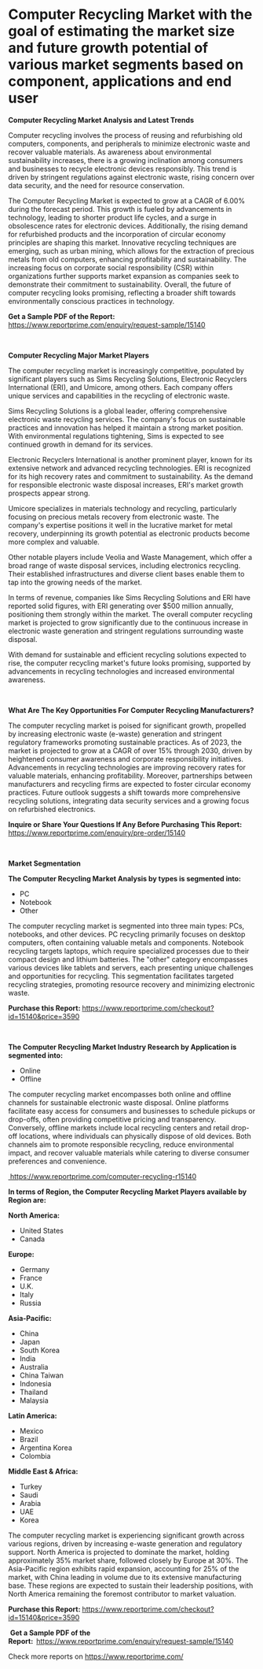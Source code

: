 <p><h1>Computer Recycling Market with the goal of estimating the market size and future growth potential of various market segments based on component, applications and end user</h1></p><p><strong>Computer Recycling Market Analysis and Latest Trends</strong></p>
<p><p>Computer recycling involves the process of reusing and refurbishing old computers, components, and peripherals to minimize electronic waste and recover valuable materials. As awareness about environmental sustainability increases, there is a growing inclination among consumers and businesses to recycle electronic devices responsibly. This trend is driven by stringent regulations against electronic waste, rising concern over data security, and the need for resource conservation. </p><p>The Computer Recycling Market is expected to grow at a CAGR of 6.00% during the forecast period. This growth is fueled by advancements in technology, leading to shorter product life cycles, and a surge in obsolescence rates for electronic devices. Additionally, the rising demand for refurbished products and the incorporation of circular economy principles are shaping this market. Innovative recycling techniques are emerging, such as urban mining, which allows for the extraction of precious metals from old computers, enhancing profitability and sustainability. The increasing focus on corporate social responsibility (CSR) within organizations further supports market expansion as companies seek to demonstrate their commitment to sustainability. Overall, the future of computer recycling looks promising, reflecting a broader shift towards environmentally conscious practices in technology.</p></p>
<p><strong>Get a Sample PDF of the Report:&nbsp;</strong> <a href="https://www.reportprime.com/enquiry/request-sample/15140?utm_campaign=3030&utm_medium=2&utm_source=Github&utm_content=ia&utm_term=20032025&utm_id=computer-recycling">https://www.reportprime.com/enquiry/request-sample/15140</a></p>
<p>&nbsp;</p>
<p><strong>Computer Recycling Major Market Players</strong></p>
<p><p>The computer recycling market is increasingly competitive, populated by significant players such as Sims Recycling Solutions, Electronic Recyclers International (ERI), and Umicore, among others. Each company offers unique services and capabilities in the recycling of electronic waste.</p><p>Sims Recycling Solutions is a global leader, offering comprehensive electronic waste recycling services. The company's focus on sustainable practices and innovation has helped it maintain a strong market position. With environmental regulations tightening, Sims is expected to see continued growth in demand for its services.</p><p>Electronic Recyclers International is another prominent player, known for its extensive network and advanced recycling technologies. ERI is recognized for its high recovery rates and commitment to sustainability. As the demand for responsible electronic waste disposal increases, ERI's market growth prospects appear strong.</p><p>Umicore specializes in materials technology and recycling, particularly focusing on precious metals recovery from electronic waste. The company's expertise positions it well in the lucrative market for metal recovery, underpinning its growth potential as electronic products become more complex and valuable.</p><p>Other notable players include Veolia and Waste Management, which offer a broad range of waste disposal services, including electronics recycling. Their established infrastructures and diverse client bases enable them to tap into the growing needs of the market.</p><p>In terms of revenue, companies like Sims Recycling Solutions and ERI have reported solid figures, with ERI generating over $500 million annually, positioning them strongly within the market. The overall computer recycling market is projected to grow significantly due to the continuous increase in electronic waste generation and stringent regulations surrounding waste disposal.</p><p>With demand for sustainable and efficient recycling solutions expected to rise, the computer recycling market's future looks promising, supported by advancements in recycling technologies and increased environmental awareness.</p></p>
<p>&nbsp;</p>
<p><strong>What Are The Key Opportunities For Computer Recycling Manufacturers?</strong></p>
<p><p>The computer recycling market is poised for significant growth, propelled by increasing electronic waste (e-waste) generation and stringent regulatory frameworks promoting sustainable practices. As of 2023, the market is projected to grow at a CAGR of over 15% through 2030, driven by heightened consumer awareness and corporate responsibility initiatives. Advancements in recycling technologies are improving recovery rates for valuable materials, enhancing profitability. Moreover, partnerships between manufacturers and recycling firms are expected to foster circular economy practices. Future outlook suggests a shift towards more comprehensive recycling solutions, integrating data security services and a growing focus on refurbished electronics.</p></p>
<p><strong>Inquire or Share Your Questions If Any Before Purchasing This Report:</strong> <a href="https://www.reportprime.com/enquiry/pre-order/15140?utm_campaign=3030&utm_medium=2&utm_source=Github&utm_content=ia&utm_term=20032025&utm_id=computer-recycling">https://www.reportprime.com/enquiry/pre-order/15140</a></p>
<p>&nbsp;</p>
<p><strong>Market Segmentation</strong></p>
<p><strong>The Computer Recycling Market Analysis by types is segmented into:</strong></p>
<p><ul><li>PC</li><li>Notebook</li><li>Other</li></ul></p>
<p><p>The computer recycling market is segmented into three main types: PCs, notebooks, and other devices. PC recycling primarily focuses on desktop computers, often containing valuable metals and components. Notebook recycling targets laptops, which require specialized processes due to their compact design and lithium batteries. The "other" category encompasses various devices like tablets and servers, each presenting unique challenges and opportunities for recycling. This segmentation facilitates targeted recycling strategies, promoting resource recovery and minimizing electronic waste.</p></p>
<p><strong>Purchase this Report:&nbsp;</strong><a href="https://www.reportprime.com/checkout?id=15140&price=3590&utm_campaign=3030&utm_medium=2&utm_source=Github&utm_content=ia&utm_term=20032025&utm_id=computer-recycling">https://www.reportprime.com/checkout?id=15140&price=3590</a></p>
<p>&nbsp;</p>
<p><strong>The Computer Recycling Market Industry Research by Application is segmented into:</strong></p>
<p><ul><li>Online</li><li>Offline</li></ul></p>
<p><p>The computer recycling market encompasses both online and offline channels for sustainable electronic waste disposal. Online platforms facilitate easy access for consumers and businesses to schedule pickups or drop-offs, often providing competitive pricing and transparency. Conversely, offline markets include local recycling centers and retail drop-off locations, where individuals can physically dispose of old devices. Both channels aim to promote responsible recycling, reduce environmental impact, and recover valuable materials while catering to diverse consumer preferences and convenience.</p></p>
<p><a href="https://www.reportprime.com/computer-recycling-r15140?utm_campaign=3030&utm_medium=2&utm_source=Github&utm_content=ia&utm_term=20032025&utm_id=computer-recycling">&nbsp;https://www.reportprime.com/computer-recycling-r15140</a></p>
<p><strong>In terms of Region, the Computer Recycling Market Players available by Region are:</strong></p>
<p>
    <p> <strong> North America: </strong>
        <ul>
            <li>United States</li>
            <li>Canada</li>
        </ul>
        </p> 
    <p> <strong> Europe: </strong>
        <ul>
            <li>Germany</li>
            <li>France</li>
            <li>U.K.</li>
            <li>Italy</li>
            <li>Russia</li>
        </ul>
        </p> 
    <p> <strong> Asia-Pacific: </strong>
        <ul>
            <li>China</li>
            <li>Japan</li>
            <li>South Korea</li>
            <li>India</li>
            <li>Australia</li>
            <li>China Taiwan</li>
            <li>Indonesia</li>
            <li>Thailand</li>
            <li>Malaysia</li>
        </ul>
        </p> 
    <p> <strong> Latin America: </strong>
        <ul>
            <li>Mexico</li>
            <li>Brazil</li>
            <li>Argentina Korea</li>
            <li>Colombia</li>
        </ul>
        </p> 
    <p> <strong> Middle East & Africa: </strong>
        <ul>
            <li>Turkey</li>
            <li>Saudi</li>
            <li>Arabia</li>
            <li>UAE</li>
            <li>Korea</li>
        </ul>
    </p>
    </p>
<p><p>The computer recycling market is experiencing significant growth across various regions, driven by increasing e-waste generation and regulatory support. North America is projected to dominate the market, holding approximately 35% market share, followed closely by Europe at 30%. The Asia-Pacific region exhibits rapid expansion, accounting for 25% of the market, with China leading in volume due to its extensive manufacturing base. These regions are expected to sustain their leadership positions, with North America remaining the foremost contributor to market valuation.</p></p>
<p><strong>Purchase this Report: </strong><a href="https://www.reportprime.com/checkout?id=15140&price=3590&utm_campaign=3030&utm_medium=2&utm_source=Github&utm_content=ia&utm_term=20032025&utm_id=computer-recycling">https://www.reportprime.com/checkout?id=15140&price=3590</a></p>
<p>&nbsp;<strong>Get a Sample PDF of the Report:&nbsp;&nbsp;</strong><a href="https://www.reportprime.com/enquiry/request-sample/15140?utm_campaign=3030&utm_medium=2&utm_source=Github&utm_content=ia&utm_term=20032025&utm_id=computer-recycling">https://www.reportprime.com/enquiry/request-sample/15140</a></p>
<p><strong></strong></p>
<p>Check more reports on <a href="https://www.reportprime.com/?utm_campaign=3030&utm_medium=2&utm_source=Github&utm_content=ia&utm_term=20032025&utm_id=computer-recycling">https://www.reportprime.com/</a></p>